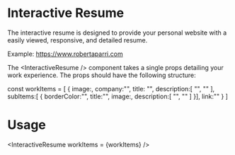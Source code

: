 # Interactive Resume
The interactive resume is designed to provide your personal website with a easily viewed, responsive, and detailed resume.

Example: https://www.robertaparri.com

The \<InteractiveResume /> component takes a single props detailing your work experience.
The props should have the following structure:

const workItems = [
    {
    image:,
    company:"",
    title: "",
    description:[
      "",
      ""
    ],
    subItems:[
      {
        borderColor:"",
        title:"",
        image:,
        description:[
          "",
          ""
        ]
      }],
    link:""
  }
]

# Usage
\<InteractiveResume workItems = {workItems} />
